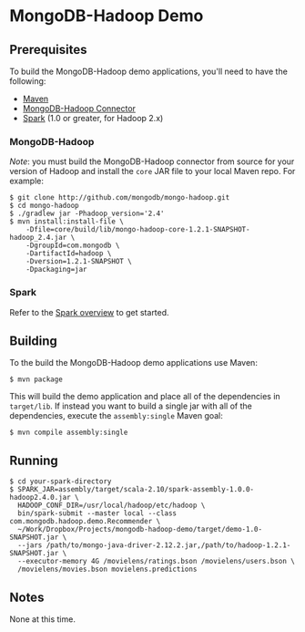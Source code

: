 # MongoDB-Hadoop Demo

## Prerequisites

To build the MongoDB-Hadoop demo applications, you'll need to have the following:

* [Maven](http://maven.apache.org)
* [MongoDB-Hadoop Connector](http://github.com/mongodb/mongo-hadoop)
* [Spark](http://spark.apache.org) (1.0 or greater, for Hadoop 2.x)

### MongoDB-Hadoop

*Note*: you must build the MongoDB-Hadoop connector from source for your version of Hadoop and install the `core` JAR file to your local Maven repo. For example:

    $ git clone http://github.com/mongodb/mongo-hadoop.git
    $ cd mongo-hadoop
    $ ./gradlew jar -Phadoop_version='2.4'
    $ mvn install:install-file \
        -Dfile=core/build/lib/mongo-hadoop-core-1.2.1-SNAPSHOT-hadoop_2.4.jar \
        -DgroupId=com.mongodb \
        -DartifactId=hadoop \
        -Dversion=1.2.1-SNAPSHOT \
        -Dpackaging=jar

### Spark

Refer to the [Spark overview](http://spark.apache.org/docs/latest/index.html) to get started.

## Building

To the build the MongoDB-Hadoop demo applications use Maven:

    $ mvn package

This will build the demo application and place all of the dependencies in `target/lib`. If instead you want to build a single jar with all of the dependencies, execute the `assembly:single` Maven goal:

    $ mvn compile assembly:single

<!---
## Deploying

Deploy your JAR file to the appropriate location for your Hadoop distribution, e.g. `/usr/lib/hadoop/lib`.
--->

## Running

    $ cd your-spark-directory
    $ SPARK_JAR=assembly/target/scala-2.10/spark-assembly-1.0.0-hadoop2.4.0.jar \
      HADOOP_CONF_DIR=/usr/local/hadoop/etc/hadoop \
      bin/spark-submit --master local --class com.mongodb.hadoop.demo.Recommender \
      ~/Work/Dropbox/Projects/mongodb-hadoop-demo/target/demo-1.0-SNAPSHOT.jar \
      --jars /path/to/mongo-java-driver-2.12.2.jar,/path/to/hadoop-1.2.1-SNAPSHOT.jar \
      --executor-memory 4G /movielens/ratings.bson /movielens/users.bson \
      /movielens/movies.bson movielens.predictions
        
## Notes

None at this time.
